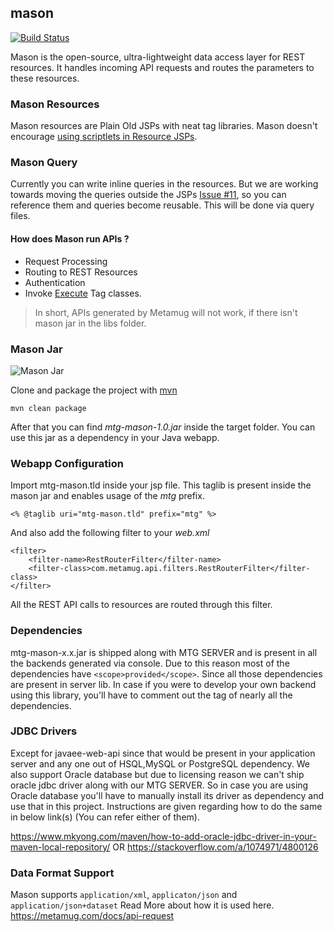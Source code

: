 ## mason

[![Build Status](https://travis-ci.org/metamug/mason.svg?branch=master)](https://travis-ci.org/metamug/mason) 

Mason is the open-source, ultra-lightweight data access layer for REST resources. It handles incoming API requests and routes the parameters to these resources.

### Mason Resources

Mason resources are Plain Old JSPs with neat tag libraries. Mason doesn't encourage [using scriptlets in Resource JSPs](http://balusc.omnifaces.org/2010/07/how-to-avoid-java-code-in-jsp-files.html). 

### Mason Query

Currently you can write inline queries in the resources. But we are working towards moving the queries outside the JSPs [Issue #11](https://github.com/metamug/mason/issues/11), so you can reference them and queries become reusable. This will be done via query files.

#### How does Mason run APIs ?

- Request Processing
- Routing to REST Resources
- Authentication
- Invoke [Execute](https://metamug.com/docs/code-execution.php) Tag classes.

> In short, APIs generated by Metamug will not work, if there isn't mason jar in the libs folder.

### Mason Jar

![Mason Jar](http://www.hamptonart.com/image/cache/data/2015WEBPHOTOS/PS0927_MasonJar_BL-500x500.jpg)

Clone and package the project with <a href="https://maven.apache.org/download.cgi" target="_blank">mvn</a>

```
mvn clean package
```
After that you can find *mtg-mason-1.0.jar* inside the target folder. You can use this jar as a dependency in your Java webapp.

### Webapp Configuration

Import mtg-mason.tld inside your jsp file. This taglib is present inside the mason jar and enables usage of the *mtg* prefix. 
```  
<% @taglib uri="mtg-mason.tld" prefix="mtg" %>
```

And also add the following filter to your *web.xml*
```
<filter>
    <filter-name>RestRouterFilter</filter-name>
    <filter-class>com.metamug.api.filters.RestRouterFilter</filter-class>
</filter>
```
All the REST API calls to resources are routed through this filter. 

### Dependencies

mtg-mason-x.x.jar is shipped along with MTG SERVER and is present in all the backends generated via console.
Due to this reason most of the dependencies have `<scope>provided</scope>`.
Since all those dependencies are present in server lib.
In case if you were to develop your own backend using this library, you'll have to comment out the <scope> tag of nearly all the dependencies.

### JDBC Drivers

Except for javaee-web-api since that would be present in your application server and any one out of HSQL,MySQL or PostgreSQL dependency.
We also support Oracle database but due to licensing reason we can't ship oracle jdbc driver along with our MTG SERVER.
So in case you are using Oracle database you'll have to manually install its driver as dependency and use that in this project.
Instructions are given regarding how to do the same in below link(s) (You can refer either of them).

https://www.mkyong.com/maven/how-to-add-oracle-jdbc-driver-in-your-maven-local-repository/
					OR
https://stackoverflow.com/a/1074971/4800126

### Data Format Support

Mason supports `application/xml`, `applicaton/json` and `application/json+dataset` 
Read More about how it is used here.
https://metamug.com/docs/api-request
